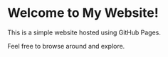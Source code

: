 # Welcome to My Website!

This is a simple website hosted using GitHub Pages.

Feel free to browse around and explore.
